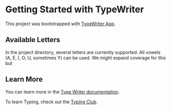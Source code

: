 # Getting Started with TypeWriter

This project was bootstrapped with [TypeWriter App](https://i.pinimg.com/originals/29/8f/3e/298f3eacdb07bf9f2223645236ef47e1.gif).

## Available Letters

In the project directory, several letters are currently supported. All vowels (A, E, I, O, U, sometimes Y) can be used. We might expand coverage for this but

## Learn More

You can learn more in the [Type Writer documentation](https://site.xavier.edu/polt/typewriters/OlympiaSM9-1970s.pdf).

To learn Typing, check out the [Typing Club](https://www.typingclub.com/).
